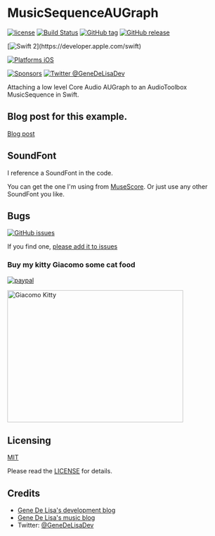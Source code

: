 # MusicSequenceAUGraph
[![license](https://img.shields.io/github/license/mashape/apistatus.svg)](https://en.wikipedia.org/wiki/MIT_License)
[![Build Status](https://travis-ci.org/genedelisa/MusicSequenceAUGraph.svg)](https://travis-ci.org/genedelisa/MusicSequenceAUGraph)
 [![GitHub tag](https://img.shields.io/github/tag/genedelisa/MusicSequenceAUGraph.svg)](https://github.com/genedelisa/MusicSequenceAUGraph/)
[![GitHub release](https://img.shields.io/github/release/genedelisa/MusicSequenceAUGraph.svg)](https://github.com/genedelisa/MusicSequenceAUGraph/)


[![Swift 2](https://img.shields.io/badge/swift2-compatible-4BC51D.svg?style=flat")](https://developer.apple.com/swift)

[![Platforms iOS](https://img.shields.io/badge/Platforms-iOS-lightgray.svg?style=flat)](https://swift.org/)

[![Sponsors](https://img.shields.io/badge/Sponsors-Rockhopper%20Technologies-orange.svg?style=flat)](http://www.rockhoppertech.com/)
[![Twitter @GeneDeLisaDev](https://img.shields.io/twitter/follow/GeneDeLisaDev.svg?style=social)](https://twitter.com/GeneDeLisaDev)



Attaching a low level Core Audio AUGraph to an AudioToolbox MusicSequence in Swift.


## Blog post for this example.

[Blog post](http://www.rockhoppertech.com/blog/swift-augraph-and-musicsequence/)


## SoundFont

I reference a SoundFont in the code.

You can get the one I'm using from [MuseScore](https://musescore.org/en/handbook/soundfonts).
Or just use any other SoundFont you like.



## Bugs

[![GitHub issues](https://img.shields.io/github/issues/genedelisa/MusicSequenceAUGraph.svg)](https://github.com/genedelisa/MusicSequenceAUGraph/issues)

If you find one, [please add it to issues](https://github.com/genedelisa/MusicSequenceAUGraph/issues)



### Buy my kitty Giacomo some cat food

[![paypal](https://www.paypalobjects.com/en_US/i/btn/btn_donate_SM.gif)](https://www.paypal.com/cgi-bin/webscr?cmd=_donations&business=F5KE9Z29MH8YQ&bnP-DonationsBF:btn_donate_SM.gif:NonHosted)

<img src="http://www.rockhoppertech.com/blog/wp-content/uploads/2016/07/momocoding-1024.png" alt="Giacomo Kitty" width="400" height="300">

## Licensing

[MIT](https://en.wikipedia.org/wiki/MIT_License)

Please read the [LICENSE](LICENSE) for details.

## Credits

*	[Gene De Lisa's development blog](http://rockhoppertech.com/blog/)
*	[Gene De Lisa's music blog](http://genedelisa.com/)
*   Twitter: [@GeneDeLisaDev](http://twitter.com/genedelisadev)

